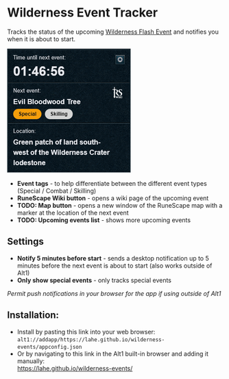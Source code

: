 # Wilderness Event Tracker

Tracks the status of the upcoming [Wilderness Flash Event](https://runescape.wiki/w/Wilderness_Flash_Events) and
notifies you when it is about to start.

![wilderness-events](/public/wildtracker.png)

- **Event tags** - to help differentiate between the different event types (Special / Combat / Skilling)
- **RuneScape Wiki button** - opens a wiki page of the upcoming event
- **TODO: Map button** - opens a new window of the RuneScape map with a marker at the location of the next event
- **TODO: Upcoming events list** - shows more upcoming events

## Settings

- **Notify 5 minutes before start** - sends a desktop notification up to 5 minutes before the next event is about to
  start (also works outside of Alt1)
- **Only show special events** - only tracks special events

*Permit push notifications in your browser for the app if using outside of Alt1*

## Installation:

- Install by pasting this link into your web browser:  
  `alt1://addapp/https://lahe.github.io/wilderness-events/appconfig.json`
- Or by navigating to this link in the Alt1 built-in browser and adding it manually:  
  https://lahe.github.io/wilderness-events/

